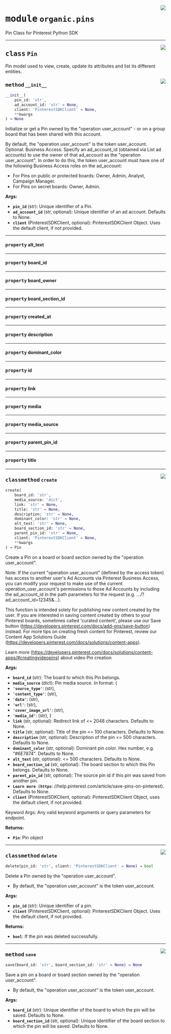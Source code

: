 <!-- markdownlint-disable -->

<a href="https://github.com/pinterest/pinterest-python-sdk/blob/main/pinterest/organic/pins.py#L0"><img align="right" style="float:right;" src="https://img.shields.io/badge/-source-cccccc?style=flat-square"></a>

# <kbd>module</kbd> `organic.pins`
Pin Class for Pinterest Python SDK 



---

<a href="https://github.com/pinterest/pinterest-python-sdk/blob/main/pinterest/organic/pins.py#L15"><img align="right" style="float:right;" src="https://img.shields.io/badge/-source-cccccc?style=flat-square"></a>

## <kbd>class</kbd> `Pin`
Pin model used to view, create, update its attributes and list its different entities. 

<a href="https://github.com/pinterest/pinterest-python-sdk/blob/main/pinterest/organic/pins.py#L19"><img align="right" style="float:right;" src="https://img.shields.io/badge/-source-cccccc?style=flat-square"></a>

### <kbd>method</kbd> `__init__`

```python
__init__(
    pin_id: 'str',
    ad_account_id: 'str' = None,
    client: 'PinterestSDKClient' = None,
    **kwargs
) → None
```

Initialize or get a Pin owned by the "operation user_account" - or on a group board that has been shared with this account. 

By default, the "operation user_account" is the token user_account. Optional: Business Access: Specify an ad_account_id (obtained via List ad accounts) to use the owner of that ad_account as the "operation user_account". In order to do this, the token user_account must have one of the following Business Access roles on the ad_account: 


- For Pins on public or protected boards: Owner, Admin, Analyst, Campaign Manager. 
- For Pins on secret boards: Owner, Admin. 



**Args:**
 
 - <b>`pin_id`</b> (str):  Unique identifier of a Pin. 
 - <b>`ad_account_id`</b> (str, optional):  Unique identifier of an ad account. Defaults to None. 
 - <b>`client`</b> (PinterestSDKClient, optional):  PinterestSDKClient Object. Uses the default client, if not provided. 


---

#### <kbd>property</kbd> alt_text





---

#### <kbd>property</kbd> board_id





---

#### <kbd>property</kbd> board_owner





---

#### <kbd>property</kbd> board_section_id





---

#### <kbd>property</kbd> created_at





---

#### <kbd>property</kbd> description





---

#### <kbd>property</kbd> dominant_color





---

#### <kbd>property</kbd> id





---

#### <kbd>property</kbd> link





---

#### <kbd>property</kbd> media





---

#### <kbd>property</kbd> media_source





---

#### <kbd>property</kbd> parent_pin_id





---

#### <kbd>property</kbd> title







---

<a href="https://github.com/pinterest/pinterest-python-sdk/blob/main/pinterest/organic/pins.py#L141"><img align="right" style="float:right;" src="https://img.shields.io/badge/-source-cccccc?style=flat-square"></a>

### <kbd>classmethod</kbd> `create`

```python
create(
    board_id: 'str',
    media_source: 'dict',
    link: 'str' = None,
    title: 'str' = None,
    description: 'str' = None,
    dominant_color: 'str' = None,
    alt_text: 'str' = None,
    board_section_id: 'str' = None,
    parent_pin_id: 'str' = None,
    client: 'PinterestSDKClient' = None,
    **kwargs
) → Pin
```

Create a Pin on a board or board section owned by the "operation user_account". 

Note: If the current "operation user_account" (defined by the access token) has access to another user's Ad Accounts via Pinterest Business Access, you can modify your request to make use of the current operation_user_account's permissions to those Ad Accounts by including the ad_account_id in the path parameters for the request (e.g. .../?ad_account_id=12345&...). 

This function is intended solely for publishing new content created by the user. If you are interested in saving content created by others to your Pinterest boards, sometimes called 'curated content', please use our Save button (https://developers.pinterest.com/docs/add-ons/save-button) instead. For more tips on creating fresh content for Pinterest, review our Content App Solutions Guide (https://developers.pinterest.com/docs/solutions/content-apps). 

Learn more (https://developers.pinterest.com/docs/solutions/content-apps/#creatingvideopins) about video Pin creation 



**Args:**
 
 - <b>`board_id`</b> (str):  The board to which this Pin belongs. 
 - <b>`media_source`</b> (dict):  Pin media source. In format:  { 
 - <b>`'source_type'`</b>:  (str), 
 - <b>`'content_type'`</b>:  (str), 
 - <b>`'data'`</b>:  (str), 
 - <b>`'url'`</b>:  (str), 
 - <b>`'cover_image_url'`</b>:  (str), 
 - <b>`'media_id'`</b>:  (str), } 
 - <b>`link`</b> (str, optional):  Redirect link of <= 2048 characters. Defaults to None. 
 - <b>`title`</b> (str, optional):  Title of the pin <= 100 characters. Defaults to None. 
 - <b>`description`</b> (str, optional):  Description of the pin <= 500 characters. Defaults to None. 
 - <b>`dominant_color`</b> (str, optional):  Dominant pin color. Hex number, e.g. "#6E7874". Defaults to None. 
 - <b>`alt_text`</b> (str, optional):  <= 500 characters. Defaults to None. 
 - <b>`board_section_id`</b> (str, optional):  The board section to which this Pin belongs. Defaults to None. 
 - <b>`parent_pin_id`</b> (str, optional):  The source pin id if this pin was saved from another pin. 
 - <b>`Learn more (https`</b>: //help.pinterest.com/article/save-pins-on-pinterest). Defaults to None. 
 - <b>`client`</b> (PinterestSDKClient, optional):  PinterestSDKClient Object, uses the default client, if not provided. 

Keyword Args: Any valid keyword arguments or query parameters for endpoint. 



**Returns:**
 
 - <b>`Pin`</b>:  Pin object 

---

<a href="https://github.com/pinterest/pinterest-python-sdk/blob/main/pinterest/organic/pins.py#L223"><img align="right" style="float:right;" src="https://img.shields.io/badge/-source-cccccc?style=flat-square"></a>

### <kbd>classmethod</kbd> `delete`

```python
delete(pin_id: 'str', client: 'PinterestSDKClient' = None) → bool
```

Delete a Pin owned by the "operation user_account". 


- By default, the "operation user_account" is the token user_account. 



**Args:**
 
 - <b>`pin_id`</b> (str):  Unique identifier of a pin. 
 - <b>`client`</b> (PinterestSDKClient, optional):  PinterestSDKClient Object. Uses the default client, if not provided. 



**Returns:**
 
 - <b>`bool`</b>:  If the pin was deleted successfully. 

---

<a href="https://github.com/pinterest/pinterest-python-sdk/blob/main/pinterest/organic/pins.py#L251"><img align="right" style="float:right;" src="https://img.shields.io/badge/-source-cccccc?style=flat-square"></a>

### <kbd>method</kbd> `save`

```python
save(board_id: 'str', board_section_id: 'str' = None) → None
```

Save a pin on a board or board section owned by the "operation user_account". 


- By default, the "operation user_account" is the token user_account. 



**Args:**
 
 - <b>`board_id`</b> (str):  Unique identifier of the board to which the pin will be saved. Defaults to None. 
 - <b>`board_section_id`</b> (str, optional):  Unique identifier of the board section to which the pin will be saved.  Defaults to None. 


